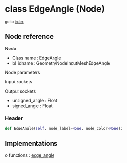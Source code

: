 # class EdgeAngle (Node)

<sub>go to [index](/docs/index.md)</sub>

## Node reference

Node
 - Class name : EdgeAngle
 - bl_idname : GeometryNodeInputMeshEdgeAngle

Node parameters

Input sockets

Output sockets
 - unsigned_angle : Float
 - signed_angle : Float

### Header

``` python
def EdgeAngle(self, node_label=None, node_color=None):
```

## Implementations

o functions : [edge_angle](#edge_angle)

